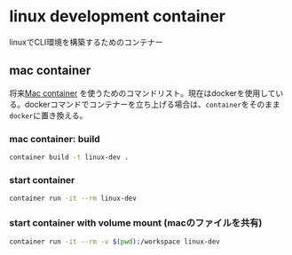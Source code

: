 # linux development container
linuxでCLI環境を構築するためのコンテナー

## mac container
将来[Mac container](https://github.com/apple/container) を使うためのコマンドリスト。現在はdockerを使用している。dockerコマンドでコンテナーを立ち上げる場合は、`container`をそのまま`docker`に置き換える。

### mac container: build
```bash
container build -t linux-dev .
```

### start container
```bash
container run -it --rm linux-dev
```

### start container with volume mount (macのファイルを共有)
```bash
container run -it --rm -v $(pwd):/workspace linux-dev
```
